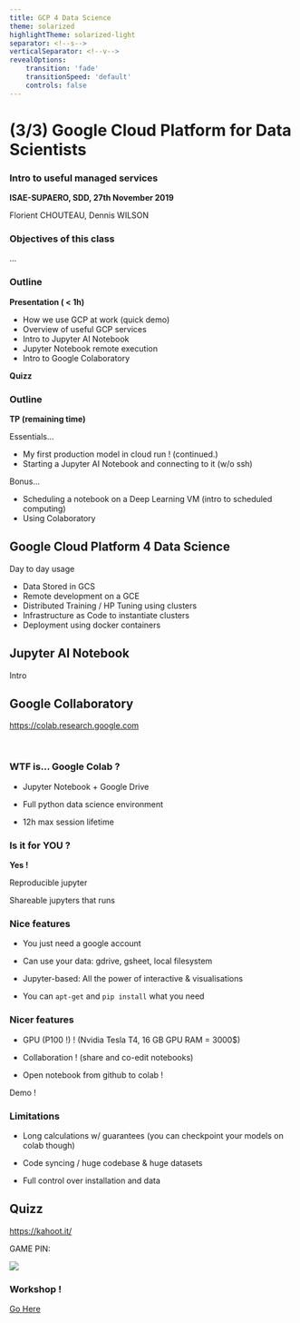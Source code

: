 ```yaml
---
title: GCP 4 Data Science
theme: solarized
highlightTheme: solarized-light
separator: <!--s-->
verticalSeparator: <!--v-->
revealOptions:
    transition: 'fade'
    transitionSpeed: 'default'
    controls: false
---
```


# (3/3) Google Cloud Platform for Data Scientists
### Intro to useful managed services

**ISAE-SUPAERO, SDD, 27th November 2019**

Florient CHOUTEAU, Dennis WILSON

<!--v-->

### Objectives of this class

...

<!--v-->

### Outline

**Presentation ( < 1h)**

- How we use GCP at work (quick demo)
- Overview of useful GCP services 
- Intro to Jupyter AI Notebook
- Jupyter Notebook remote execution
- Intro to Google Colaboratory

**Quizz**

<!--v-->

### Outline

**TP (remaining time)**

Essentials...

- My first production model in cloud run ! (continued.)
- Starting a Jupyter AI Notebook and connecting to it (w/o ssh)

Bonus... 

- Scheduling a notebook on a Deep Learning VM (intro to scheduled computing)
- Using Colaboratory

<!--s-->

## Google Cloud Platform 4 Data Science

<!--v-->

Day to day usage

- Data Stored in GCS
- Remote development on a GCE
- Distributed Training / HP Tuning using clusters
- Infrastructure as Code to instantiate clusters
- Deployment using docker containers

<!--s-->

## Jupyter AI Notebook

<!--v-->

Intro

<!--s-->

## Google Collaboratory
https://colab.research.google.com

<img src="static/colab.png" alt="" style="background:none; border:none; box-shadow:none;"/>

<!--v-->

<img src="static/open_in_colab.png" alt="" style="background:none; border:none; box-shadow:none;"/>

### WTF is... Google Colab ?

- Jupyter Notebook + Google Drive

- Full python data science environment

- 12h max session lifetime

<!--v-->

### Is it for YOU ? 

**Yes !**

Reproducible jupyter <!-- .element: class="fragment" data-fragment-index="1" -->

Shareable jupyters that runs <!-- .element: class="fragment" data-fragment-index="2" -->

<!--v-->

### Nice features

- You just need a google account

- Can use your data: gdrive, gsheet, local filesystem

- Jupyter-based: All the power of interactive & visualisations

- You can `apt-get` and `pip install` what you need

<!--v-->

### Nicer features

- GPU (P100 !) ! (Nvidia Tesla T4, 16 GB GPU RAM = 3000$)

- Collaboration ! (share and co-edit notebooks)

- Open notebook from github to colab ! 

<!--v-->

Demo !

<!--v-->

### Limitations

- Long calculations w/ guarantees (you can checkpoint your models on colab though)

- Code syncing / huge codebase & huge datasets

- Full control over installation and data

<!--s-->

## Quizz

<!--v-->

https://kahoot.it/

GAME PIN: 

<!--v-->

![](https://media.giphy.com/media/FqfZhLdbTtGThAymdh/giphy.gif)

<!--v-->

### Workshop ! 

[Go Here](4-gcp-for-data-science/README.md)